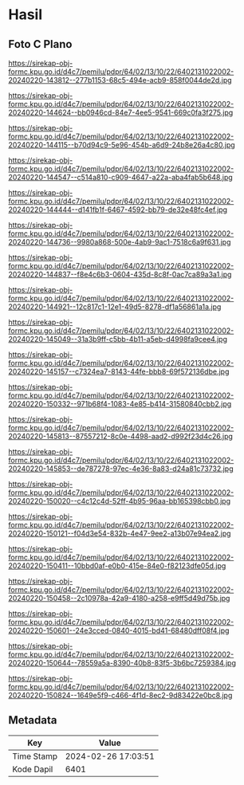 # Hasil

## Foto C Plano

https://sirekap-obj-formc.kpu.go.id/d4c7/pemilu/pdpr/64/02/13/10/22/6402131022002-20240220-143812--277b1153-68c5-494e-acb9-858f0044de2d.jpg

https://sirekap-obj-formc.kpu.go.id/d4c7/pemilu/pdpr/64/02/13/10/22/6402131022002-20240220-144624--bb0946cd-84e7-4ee5-9541-669c0fa3f275.jpg

https://sirekap-obj-formc.kpu.go.id/d4c7/pemilu/pdpr/64/02/13/10/22/6402131022002-20240220-144115--b70d94c9-5e96-454b-a6d9-24b8e26a4c80.jpg

https://sirekap-obj-formc.kpu.go.id/d4c7/pemilu/pdpr/64/02/13/10/22/6402131022002-20240220-144547--c514a810-c909-4647-a22a-aba4fab5b648.jpg

https://sirekap-obj-formc.kpu.go.id/d4c7/pemilu/pdpr/64/02/13/10/22/6402131022002-20240220-144444--d141fb1f-6467-4592-bb79-de32e48fc4ef.jpg

https://sirekap-obj-formc.kpu.go.id/d4c7/pemilu/pdpr/64/02/13/10/22/6402131022002-20240220-144736--9980a868-500e-4ab9-9ac1-7518c6a9f631.jpg

https://sirekap-obj-formc.kpu.go.id/d4c7/pemilu/pdpr/64/02/13/10/22/6402131022002-20240220-144837--f8e4c6b3-0604-435d-8c8f-0ac7ca89a3a1.jpg

https://sirekap-obj-formc.kpu.go.id/d4c7/pemilu/pdpr/64/02/13/10/22/6402131022002-20240220-144921--12c817c1-12e1-49d5-8278-df1a56861a1a.jpg

https://sirekap-obj-formc.kpu.go.id/d4c7/pemilu/pdpr/64/02/13/10/22/6402131022002-20240220-145049--31a3b9ff-c5bb-4b11-a5eb-d4998fa9cee4.jpg

https://sirekap-obj-formc.kpu.go.id/d4c7/pemilu/pdpr/64/02/13/10/22/6402131022002-20240220-145157--c7324ea7-8143-44fe-bbb8-69f572136dbe.jpg

https://sirekap-obj-formc.kpu.go.id/d4c7/pemilu/pdpr/64/02/13/10/22/6402131022002-20240220-150332--971b68f4-1083-4e85-b414-31580840cbb2.jpg

https://sirekap-obj-formc.kpu.go.id/d4c7/pemilu/pdpr/64/02/13/10/22/6402131022002-20240220-145813--87557212-8c0e-4498-aad2-d992f23d4c26.jpg

https://sirekap-obj-formc.kpu.go.id/d4c7/pemilu/pdpr/64/02/13/10/22/6402131022002-20240220-145853--de787278-97ec-4e36-8a83-d24a81c73732.jpg

https://sirekap-obj-formc.kpu.go.id/d4c7/pemilu/pdpr/64/02/13/10/22/6402131022002-20240220-150020--c4c12c4d-52ff-4b95-96aa-bb165398cbb0.jpg

https://sirekap-obj-formc.kpu.go.id/d4c7/pemilu/pdpr/64/02/13/10/22/6402131022002-20240220-150121--f04d3e54-832b-4e47-9ee2-a13b07e94ea2.jpg

https://sirekap-obj-formc.kpu.go.id/d4c7/pemilu/pdpr/64/02/13/10/22/6402131022002-20240220-150411--10bbd0af-e0b0-415e-84e0-f82123dfe05d.jpg

https://sirekap-obj-formc.kpu.go.id/d4c7/pemilu/pdpr/64/02/13/10/22/6402131022002-20240220-150458--2c10978a-42a9-4180-a258-e9ff5d49d75b.jpg

https://sirekap-obj-formc.kpu.go.id/d4c7/pemilu/pdpr/64/02/13/10/22/6402131022002-20240220-150601--24e3cced-0840-4015-bd41-68480dff08f4.jpg

https://sirekap-obj-formc.kpu.go.id/d4c7/pemilu/pdpr/64/02/13/10/22/6402131022002-20240220-150644--78559a5a-8390-40b8-83f5-3b6bc7259384.jpg

https://sirekap-obj-formc.kpu.go.id/d4c7/pemilu/pdpr/64/02/13/10/22/6402131022002-20240220-150824--1649e5f9-c466-4f1d-8ec2-9d83422e0bc8.jpg


## Metadata

| Key        | Value               |
| ---------- | ------------------- |
| Time Stamp | 2024-02-26 17:03:51 |
| Kode Dapil | 6401                |



